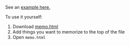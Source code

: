 See an [example here.](https://www.iffycan.com/memo/memo.html)

To use it yourself:

1. Download [memo.html](./memo.html)
2. Add things you want to memorize to the top of the file
3. Open `memo.html`
